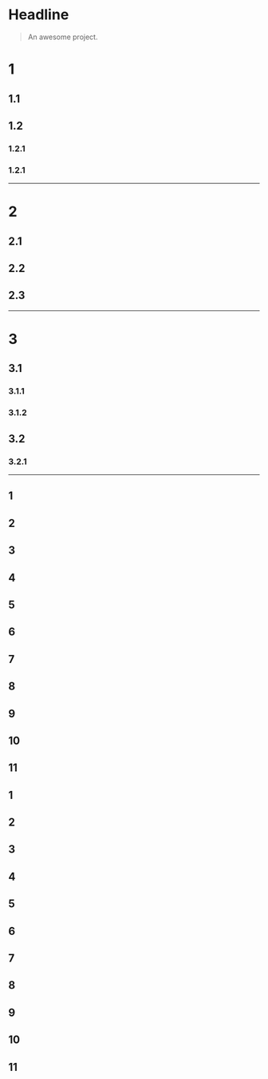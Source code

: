 # Headline

> An awesome project.

# 1

## 1.1

## 1.2

### 1.2.1

### 1.2.1



---

# 2

## 2.1

## 2.2

## 2.3



---

# 3

## 3.1

### 3.1.1

### 3.1.2

## 3.2

### 3.2.1

---

## 1

## 2

## 3

## 4

## 5

## 6

## 7

## 8

## 9

## 10

## 11

## 1

## 2

## 3

## 4

## 5

## 6

## 7

## 8

## 9

## 10

## 11



